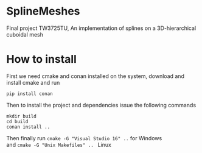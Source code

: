 # SplineMeshes
Final project TW3725TU, An implementation of splines on a 3D-hierarchical cuboidal mesh

# How to install
First we need cmake and conan installed on the system, download and install cmake and run
```
pip install conan
```
Then to install the project and dependencies issue the following commands
```
mkdir build
cd build
conan install ..
```
Then finally 
run ```cmake -G "Visual Studio 16" ..``` for Windows <br>
and ```cmake -G "Unix Makefiles" .. ``` Linux
